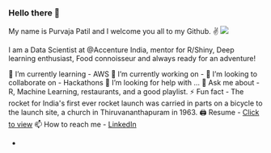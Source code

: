 ### Hello there 👋

My name is Purvaja Patil and I welcome you all to my Github. ✌️
![](https://komarev.com/ghpvc/?username=purvajapatil&color=blueviolet)

I am a Data Scientist at @Accenture India, mentor for R/Shiny, Deep learning enthusiast, Food connoisseur and always ready for an adventure!

🌱 I’m currently learning - AWS 
🔭 I’m currently working on - 
👯 I’m looking to collaborate on - Hackathons
🤔 I’m looking for help with ...
💬 Ask me about - R, Machine Learning, restaurants, and a good playlist.
⚡️ Fun fact - The rocket for India's first ever rocket launch was carried in parts on a bicycle to the launch site, a church in Thiruvananthapuram in 1963.
🖨 Resume - [Click to view](https://drive.google.com/file/d/1O3O4hIQiaoHdxGIF0MyWG9nv46_tzHsu/view?usp=sharing)
📫 How to reach me - [LinkedIn](https://www.linkedin.com/in/purvajapatil/)

-
<!--
**purvajapatil/purvajapatil** is a ✨ _special_ ✨ repository because its `README.md` (this file) appears on your GitHub profile.

Here are some ideas to get you started:

- 🔭 I’m currently working on ...
- 🌱 I’m currently learning ...
- 👯 I’m looking to collaborate on ...
- 🤔 I’m looking for help with ...
- 💬 Ask me about ...
- 📫 How to reach me: ...
- 😄 Pronouns: ...
- ⚡ Fun fact: ...
-->
